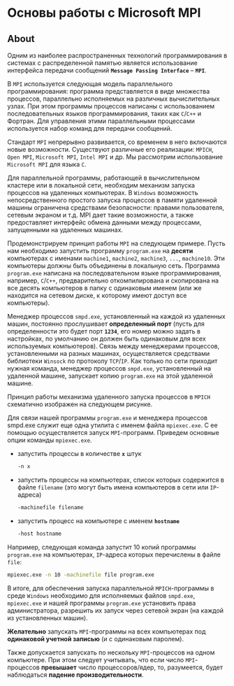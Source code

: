 # Основы работы с Microsoft MPI

## About

Одним из наиболее распространенных технологий программирования в системах с распределенной памятью является использование интерфейса передачи сообщений **`Message Passing Interface`** – **`MPI`**.

В `MPI` используется следующая модель параллельного программирования: программа представляется в виде множества процессов, параллельно исполняемых на различных вычислительных узлах. При этом программы процессов написаны с использованием последовательных языков программирования, таких как `C`/`C++` и Фортран. Для управления этими параллельными процессами используется набор команд для передачи сообщений.

Стандарт `MPI` непрерывно развивается, со временем в него включаются новые возможности. Существуют различные его реализации: `MPICH`, `Open MPI`, `Microsoft MPI`, `Intel MPI` и др. Мы рассмотрим использование `Microsoft MPI` для языка `С`.

Для параллельной программы, работающей в вычислительном кластере или в локальной сети, необходим механизм запуска процессов на удаленных компьютерах. В `Windows` возможность непосредственного простого запуска процессов в памяти удаленной машины ограничена средствами безопасности: правами пользователя, сетевым экраном и т.д. MPI дает такие возможности, а также предоставляет интерфейс обмена данными между процессами, запущенными на удаленных машинах.

Продемонстрируем принцип работы `MPI` на следующем примере. Пусть нам необходимо запустить программу `program.exe` на **десяти** компьютерах с именами `machine1`, `machine2`, `machine3`, `...`, `machine10`. Эти компьютеры должны быть объединены в локальную сеть. Программа `program.exe` написана на последовательном языке программирования, например, `C`/`C++`, предварительно откомпилирована и скопирована на все десять компьютеров в папку с одинаковым именем (или же находится на сетевом диске, к которому имеют доступ все компьютеры).

Менеджер процессов `smpd.exe`, установленный на каждой из удаленных машин, постоянно прослушивает **определенный порт** (пусть для определенности это будет порт **`1234`**, его номер можно задать в настройках, по умолчанию он должен быть одинаковым для всех используемых компьютеров). Связь между менеджерами процессов, установленными на разных машинах, осуществляется средствами библиотеки `Winsock` по протоколу `TCP`/`IP`. Как только по сети приходит нужная команда, менеджер процессов `smpd.exe`, установленный на удаленной машине, запускает копию `program.exe` на этой удаленной машине.

Принцип работы механизма удаленного запуска процессов в `MPICH` схематично изображен на следующем рисунке.

Для связи нашей программы `program.exe` и менеджера процессов smpd.exe служит еще одна утилита с именем файла `mpiexec.exe`. С ее помощью осуществляется запуск `MPI`-программ. Приведем основные опции команды `mpiexec.exe`.

- запустить процессы в количестве **`x`** штук

  ```bat
  -n x
  ```

- запустить процессы на компьютерах, список которых содержится в файле `filename` (это могут быть имена компьютеров в сети или `IP`-адреса)

  ```bat
  -machinefile filename
  ```

- запустить процесс на компьютере с именем **`hostname`**

  ```bat
  -host hostname
  ```

Например, следующая команда запустит 10 копий программы `program.exe` на компьютерах, `IP`-адреса которых перечислены в файле `file`:

```bat
mpiexec.exe -n 10 -machinefile file program.exe
```

В итоге, для обеспечения запуска параллельной `MPICH`-программы в среде `Windows` необходимо для исполняемых файлов `smpd.exe`, `mpiexec.exe` и нашей программы `program.exe` установить права администратора, разрешить их запуск через сетевой экран (на каждой из установленных машин).

**Желательно** запускать `MPI`-программы на всех компьютерах под **одинаковой учетной записью** (и с одинаковым паролем).

Также допускается запускать по нескольку `MPI`-процессов на одном компьютере. При этом следует учитывать, что если число `MPI`-процессов **превышает** число процессоров/ядер, то, разумеется, будет наблюдаться **падение производительности**.
